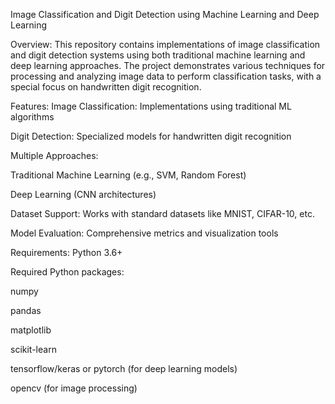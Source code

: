 Image Classification and Digit Detection using Machine Learning and Deep Learning


Overview: 
This repository contains implementations of image classification and digit detection systems using both traditional machine learning and deep learning approaches. The project demonstrates various techniques for processing and analyzing image data to perform classification tasks, with a special focus on handwritten digit recognition.




Features:
Image Classification: Implementations using traditional ML algorithms

Digit Detection: Specialized models for handwritten digit recognition

Multiple Approaches:

Traditional Machine Learning (e.g., SVM, Random Forest)

Deep Learning (CNN architectures)

Dataset Support: Works with standard datasets like MNIST, CIFAR-10, etc.

Model Evaluation: Comprehensive metrics and visualization tools





Requirements:
Python 3.6+

Required Python packages:

numpy

pandas

matplotlib

scikit-learn

tensorflow/keras or pytorch (for deep learning models)

opencv (for image processing)
